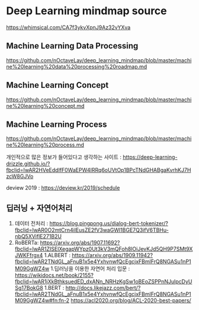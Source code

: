 # Deep Learning mindmap source
https://whimsical.com/CA7f3ykvXpnJ9Az32vYXva


## Machine Learning Data Processing
https://github.com/nOctaveLay/deep_learning_mindmap/blob/master/machine%20learning%20data%20processing%20roadmap.md

## Machine Learning Concept
https://github.com/nOctaveLay/deep_learning_mindmap/blob/master/machine%20learning%20concept.md

## Machine Learning Process
https://github.com/nOctaveLay/deep_learning_mindmap/blob/master/machine%20learning%20process.md


개인적으로 많은 정보가 들어있다고 생각하는 사이트 : https://deep-learning-drizzle.github.io/?fbclid=IwAR2HVeEddlfF0WaEPW4IRRq6oUVtOp1BPcTNdGHABgaKvrhKJ7HzcW8GJVo

deview 2019 : https://deview.kr/2019/schedule

## 딥러닝 + 자연어처리

1. 데이터 전처리 : https://blog.pingpong.us/dialog-bert-tokenizer/?fbclid=IwAR0O2mtCrn4ilEusZE2fV3waGWl1BGE7Q3ifV6TBHu-nbQ5XViflE271B2U
1. RoBERTa: https://arxiv.org/abs/1907.11692?fbclid=IwAR1ZISElXegapWYpz0Ut3kV3mQFoh8IOiJevKJd5QH9P7SMt9XJWKFfrgx4
1.ALBERT : https://arxiv.org/abs/1909.11942?fbclid=IwAR2TNdGL_aFnuB1x5e4YxhvnwfQcEgcjxFBmlFrQ8NGASu1nP1M09GgWZ4w
1.딥러닝을 이용한 자연어 처리 입문 : https://wikidocs.net/book/2155?fbclid=IwAR1jXkBthksuedED_dxANn_NRHzKgSw1oBEoZSPPnNJulpcDyUSg17BokG8
1.BERT : http://docs.likejazz.com/bert/?fbclid=IwAR2TNdGL_aFnuB1x5e4YxhvnwfQcEgcjxFBmlFrQ8NGASu1nP1M09GgWZ4w#fn:fn-2
https://acl2020.org/blog/ACL-2020-best-papers/

